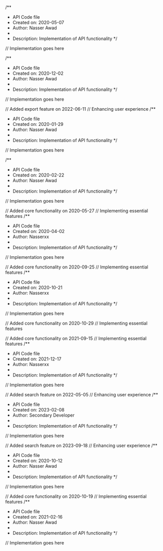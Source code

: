 /**
 * API Code file
 * Created on: 2020-05-07
 * Author: Nasser Awad
 *
 * Description: Implementation of API functionality
 */
 
// Implementation goes here

/**
 * API Code file
 * Created on: 2020-12-02
 * Author: Nasser Awad
 *
 * Description: Implementation of API functionality
 */
 
// Implementation goes here


// Added export feature on 2022-06-11
// Enhancing user experience
/**
 * API Code file
 * Created on: 2020-01-29
 * Author: Nasser Awad
 *
 * Description: Implementation of API functionality
 */
 
// Implementation goes here

/**
 * API Code file
 * Created on: 2020-02-22
 * Author: Nasser Awad
 *
 * Description: Implementation of API functionality
 */
 
// Implementation goes here


// Added core functionality on 2020-05-27
// Implementing essential features
/**
 * API Code file
 * Created on: 2020-04-02
 * Author: Nasserxx
 *
 * Description: Implementation of API functionality
 */
 
// Implementation goes here


// Added core functionality on 2020-09-25
// Implementing essential features
/**
 * API Code file
 * Created on: 2020-10-21
 * Author: Nasserxx
 *
 * Description: Implementation of API functionality
 */
 
// Implementation goes here


// Added core functionality on 2020-10-29
// Implementing essential features

// Added core functionality on 2021-09-15
// Implementing essential features
/**
 * API Code file
 * Created on: 2021-12-17
 * Author: Nasserxx
 *
 * Description: Implementation of API functionality
 */
 
// Implementation goes here


// Added search feature on 2022-05-05
// Enhancing user experience
/**
 * API Code file
 * Created on: 2023-02-08
 * Author: Secondary Developer
 *
 * Description: Implementation of API functionality
 */
 
// Implementation goes here


// Added search feature on 2023-09-18
// Enhancing user experience
/**
 * API Code file
 * Created on: 2020-10-12
 * Author: Nasser Awad
 *
 * Description: Implementation of API functionality
 */
 
// Implementation goes here


// Added core functionality on 2020-10-19
// Implementing essential features
/**
 * API Code file
 * Created on: 2021-02-16
 * Author: Nasser Awad
 *
 * Description: Implementation of API functionality
 */
 
// Implementation goes here


